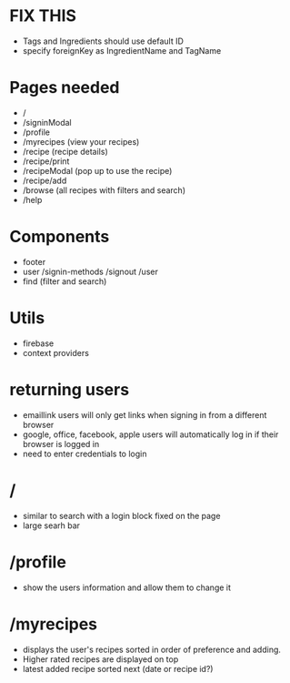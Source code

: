 # FIX THIS
- Tags and Ingredients should use default ID
- specify foreignKey as IngredientName and TagName

# Pages needed
- /
- /signinModal
- /profile
- /myrecipes (view your recipes)
- /recipe (recipe details)
- /recipe/print
- /recipeModal (pop up to use the recipe)
- /recipe/add
- /browse (all recipes with filters and search)
- /help

# Components
- footer
- user /signin-methods /signout /user
- find (filter and search)

# Utils
- firebase
- context providers

# returning users
- emaillink users will only get links when signing in from a different browser
- google, office, facebook, apple users will automatically log in if their browser is logged in
- need to enter credentials to login

# /
- similar to search with a login block fixed on the page
- large searh bar

# /profile
- show the users information and allow them to change it

# /myrecipes
- displays the user's recipes sorted in order of preference and adding.
- Higher rated recipes are displayed on top
- latest added recipe sorted next (date or recipe id?)